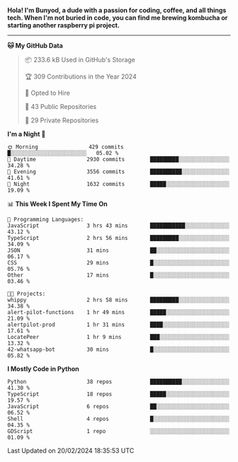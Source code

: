 <p>
<b>Hola! I'm Bunyod, a dude with a passion for coding, coffee, and all things tech. When I'm not buried in code, you can find me brewing kombucha or starting another raspberry pi project.</b>
</p>

---

<!--START_SECTION:waka-->
**🐱 My GitHub Data** 

> 📦 233.6 kB Used in GitHub's Storage 
 > 
> 🏆 309 Contributions in the Year 2024
 > 
> 💼 Opted to Hire
 > 
> 📜 43 Public Repositories 
 > 
> 🔑 29 Private Repositories 
 > 
**I'm a Night 🦉** 

```text
🌞 Morning                429 commits         █░░░░░░░░░░░░░░░░░░░░░░░░   05.02 % 
🌆 Daytime                2930 commits        █████████░░░░░░░░░░░░░░░░   34.28 % 
🌃 Evening                3556 commits        ██████████░░░░░░░░░░░░░░░   41.61 % 
🌙 Night                  1632 commits        █████░░░░░░░░░░░░░░░░░░░░   19.09 % 
```


📊 **This Week I Spent My Time On** 

```text
💬 Programming Languages: 
JavaScript               3 hrs 43 mins       ███████████░░░░░░░░░░░░░░   43.12 % 
TypeScript               2 hrs 56 mins       █████████░░░░░░░░░░░░░░░░   34.09 % 
JSON                     31 mins             ██░░░░░░░░░░░░░░░░░░░░░░░   06.17 % 
CSS                      29 mins             █░░░░░░░░░░░░░░░░░░░░░░░░   05.76 % 
Other                    17 mins             █░░░░░░░░░░░░░░░░░░░░░░░░   03.46 % 

🐱‍💻 Projects: 
whippy                   2 hrs 58 mins       █████████░░░░░░░░░░░░░░░░   34.38 % 
alert-pilot-functions    1 hr 49 mins        █████░░░░░░░░░░░░░░░░░░░░   21.09 % 
alertpilot-prod          1 hr 31 mins        ████░░░░░░░░░░░░░░░░░░░░░   17.61 % 
LocatePeer               1 hr 9 mins         ███░░░░░░░░░░░░░░░░░░░░░░   13.32 % 
42-whatsapp-bot          30 mins             █░░░░░░░░░░░░░░░░░░░░░░░░   05.82 % 
```

**I Mostly Code in Python** 

```text
Python                   38 repos            ██████████░░░░░░░░░░░░░░░   41.30 % 
TypeScript               18 repos            █████░░░░░░░░░░░░░░░░░░░░   19.57 % 
JavaScript               6 repos             ██░░░░░░░░░░░░░░░░░░░░░░░   06.52 % 
Shell                    4 repos             █░░░░░░░░░░░░░░░░░░░░░░░░   04.35 % 
GDScript                 1 repo              ░░░░░░░░░░░░░░░░░░░░░░░░░   01.09 % 
```




 Last Updated on 20/02/2024 18:35:53 UTC
<!--END_SECTION:waka-->
